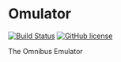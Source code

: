 # Omulator
[![Build Status](https://travis-ci.com/mgukowsky/Omulator.svg?branch=master)](https://travis-ci.com/mgukowsky/Omulator)
[![GitHub license](https://img.shields.io/badge/license-MIT-blue.svg)](https://raw.githubusercontent.com/mgukowsky/Omulator/master/LICENSE)

The Omnibus Emulator
